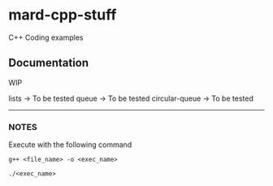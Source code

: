 # mard-cpp-stuff
C++ Coding examples


## Documentation
WIP

lists -> To be tested
queue -> To be tested
circular-queue -> To be tested


---

### NOTES
Execute with the following command

```
g++ <file_name> -o <exec_name>

./<exec_name>

```